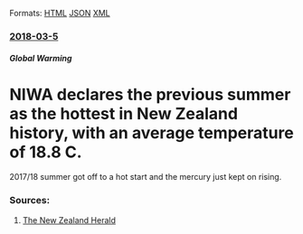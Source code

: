 
Formats: [HTML](/news/2018/03/5/niwa-declares-the-previous-summer-as-the-hottest-in-new-zealand-history-with-an-average-temperature-of-18-8-c.html)  [JSON](/news/2018/03/5/niwa-declares-the-previous-summer-as-the-hottest-in-new-zealand-history-with-an-average-temperature-of-18-8-c.json)  [XML](/news/2018/03/5/niwa-declares-the-previous-summer-as-the-hottest-in-new-zealand-history-with-an-average-temperature-of-18-8-c.xml)  

### [2018-03-5](/news/2018/03/5/index.md)

##### Global Warming
# NIWA declares the previous summer as the hottest in New Zealand history, with an average temperature of 18.8 C. 

2017/18 summer got off to a hot start and the mercury just kept on rising.


### Sources:

1. [The New Zealand Herald](http://www.nzherald.co.nz/nz/news/article.cfm?c_id=1&objectid=12007066)
